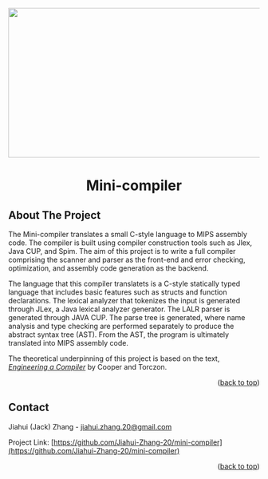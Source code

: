 <div id="top"></div>
<!--
*** Thanks for checking out the Best-README-Template. If you have a suggestion
*** that would make this better, please fork the repo and create a pull request
*** or simply open an issue with the tag "enhancement".
*** Don't forget to give the project a star!
*** Thanks again! Now go create something AMAZING! :D
-->



<!-- PROJECT SHIELDS -->
<!--
*** I'm using markdown "reference style" links for readability.
*** Reference links are enclosed in brackets [ ] instead of parentheses ( ).
*** See the bottom of this document for the declaration of the reference variables
*** for contributors-url, forks-url, etc. This is an optional, concise syntax you may use.
*** https://www.markdownguide.org/basic-syntax/#reference-style-links
-->
<!-- [![Contributors][contributors-shield]][contributors-url]
[![Forks][forks-shield]][forks-url]
[![Stargazers][stars-shield]][stars-url]
[![Issues][issues-shield]][issues-url]
[![MIT License][license-shield]][license-url]
[![LinkedIn][linkedin-shield]][linkedin-url] -->



<!-- PROJECT LOGO -->
<br />
<div align="center">
  <a href="https://github.com/Jiahui-Zhang-20/mini-compiler">
    <img src="https://i0.wp.com/www.worldofcomputing.net/wp-content/uploads/2013/01/turingMachine.gif?resize=400%2C274" width="600" height="300">
  </a>

  <a><h1 align="center">Mini-compiler</h1></a>

</div>

<!-- ABOUT THE PROJECT -->
## About The Project

<p>The Mini-compiler translates a small C-style language to MIPS assembly code. The compiler is built using compiler construction tools such as Jlex, Java CUP, and Spim. The aim of this project is to write a full compiler comprising the scanner and parser as the front-end and error checking, optimization, and assembly code generation as the backend.
</p>

<p> The language that this compiler translatets is a C-style statically typed language that includes basic features such as structs and function declarations. The lexical analyzer that tokenizes the input is generated through JLex, a Java lexical analyzer generator. The LALR parser is generated through JAVA CUP. The parse tree is generated, where name analysis and type checking are performed separately to produce the abstract syntax tree (AST). From the AST, the program is ultimately translated into MIPS assembly code.
</p>

<p>
The theoretical underpinning of this project is based on the text, <a href="https://www.oreilly.com/library/view/engineering-a-compiler/9780080916613/"><i>Engineering a Compiler</i></a> by Cooper and Torczon.
</p>


<p align="right">(<a href="#top">back to top</a>)</p>

<!-- CONTACT -->
## Contact

Jiahui (Jack) Zhang - jiahui.zhang.20@gmail.com

Project Link: [https://github.com/Jiahui-Zhang-20/mini-compiler](https://github.com/Jiahui-Zhang-20/mini-compiler)

<p align="right">(<a href="#top">back to top</a>)</p>